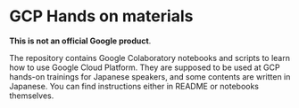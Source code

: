 # GCP Hands on materials

**This is not an official Google product**.

The repository contains Google Colaboratory notebooks and scripts to learn how to use Google Cloud Platform. They are supposed to be used at GCP hands-on trainings for Japanese speakers, and some contents are written in Japanese. You can find instructions either in README or notebooks themselves.
